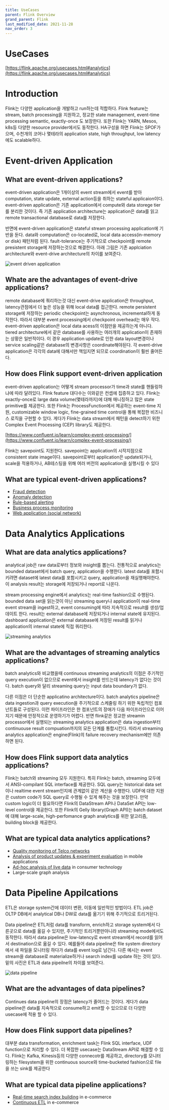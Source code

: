 ```yaml
---
title: UseCases
parent: Flink Overview
grand_parent: Flink
last_modified_date: 2021-11-28
nav_order: 3
---
```


# UseCases

[https://flink.apache.org/usecases.html#analytics](https://flink.apache.org/usecases.html#analytics)

# Introduction

Flink는 다양한 application을 개발하고 run하는데 적합하다. Flink feature는 stream, batch processing을 지원하고, 정교한 state management, event-time processing semantic, exactly-once 도 보장한다. 또한 Flink는 YARN, Mesos, k8s등 다양한 resource provider에서도 동작한다. HA구성을 하면 Flink는 SPOF가 으며, 수천개의 코어나 몇테라의 application state, high throughput, low latency에도 scalable하다.

# Event-driven Application

## What are event-driven applications?

event-driven application은 1개이상의 event stream에서 event를 받아 computation, state update, external action등을 취하는 stateful applicaion이다. event-driven application은 기존 application에서 compute와 data storege tier를 분리한 것이다. 즉 기존 application architecture는 application은 data를 읽고 remote transactional database로 data를 저장한다.

반면에 event-driven application은 stateful stream processing application에 기반을 둔다. data와 computation은 co-located로, local data access(in-memory or disk) 패턴처럼 된다. fault-tolerance는 주기적으로 checkpoint를 remote presistent storage에 저장하는것으로 해결한다. 아래 그림은 기존 applciation architecture와 event-drive architecture의 차이를 보여준다.

![event driven application](usecases/Untitled.png)

## Whate are the advantages of event-drive applications?

remote database에 쿼리하는것 대신 event-drive application은 throughput, latency관점에서 더 높은 성능을 위해 local data를 접근한다. remote persistent storage에 저장하는 periodic checkpoint는 asynchronous, incremental하게 동작한다. 따라서 대부분 event processing에서 checkpoint overhead는 매우 작다. event-driven application은 local data acess의 이점만을 제공하는게 아니다. tiered architecture에서 같은 database를 사용하는 여러개의 application이 존재하는 상황은 일반적이다. 이 경우 application update로 인한 data layout변경이나 service scaling같은 database의 변경사항은 coordinate해야된다. 각 event-drive application은 각각의 data에 대해서만 책임지면 되므로 coordination이 훨씬 줄어든다.

## How does Flink support event-driven application

event-driven application는 어떻게 stream processor가 time과 state를 핸들링하냐에 따라 달려있다. Flink feature 대다수는 이와같은 컨셉에 집증하고 있다. Flink는 exactly-once로 large data volume(몇테라까지)에 대해 매니징하고 많은 state primitive를 제공한다. 또한 Flink는 ProcessFunction에서 제공하는 event-time 지원, customizable window logic, fine-grained time control을 통해 복잡한 비즈니스 로직을 구현할 수 있다. 게다가 Flink는 data stream에서 패턴을 detect하기 위한 Complex Event Processing (CEP) library도 제공한다.

[https://www.confluent.io/learn/complex-event-processing/](https://www.confluent.io/learn/complex-event-processing/)

Flink는 savepoint도 지원한다. savepoint는 application의 시작지점으로 consistent state image이다. savepoint로부터 application은 update되거나, scale을 적용하거나, AB테스팅을 위해 여러 버전의 application을 실행시킬 수 있다

## What are typical event-driven applications?

- [Fraud detection](https://sf-2017.flink-forward.org/kb_sessions/streaming-models-how-ing-adds-models-at-runtime-to-catch-fraudsters/)
- [Anomaly detection](https://sf-2017.flink-forward.org/kb_sessions/building-a-real-time-anomaly-detection-system-with-flink-mux/)
- [Rule-based alerting](https://sf-2017.flink-forward.org/kb_sessions/dynamically-configured-stream-processing-using-flink-kafka/)
- [Business process monitoring](https://jobs.zalando.com/tech/blog/complex-event-generation-for-business-process-monitoring-using-apache-flink/)
- [Web application (social network)](https://berlin-2017.flink-forward.org/kb_sessions/drivetribes-kappa-architecture-with-apache-flink/)

# Data Analytics Applications

## What are data analytics applications?

analytical job은 raw data로부터 정보와 insight를 뽑는다. 전통적으로 analytics는 bounded dataset에서 batch query, application을 수행한다. latest data를 포함시키려면 dataset에 latest data를 포함시키고 query, application을 재실행해야한다. 이 analysis result는 storage에 저장되거나 report로 나온다.

stream processing engine에서 analytics는 real-time fashion으로 수행된다. bounded data set을 읽는것이 아닌 streaming query나 application이 real-time event stream을 ingest하고, event consuming에 따라 지속적으로 result를 생성/업데이트 한다. result는 external database에 저장되거나 internal state에 유지된다. dashboard application은 external database에 저장된 result를 읽거나 application의 internal state에 직접 쿼리한다.

![streaming analytics](usecases/Untitled1.png)

## What are the advantages of streaming analytics applications?

batch analytics와 비교했을때 continuous streaming analytics의 이점은 주기적인 query execution이 없으므로 event에서 insight를 만드는데 latency가 없다는 것이다. batch query와 달리 streaming query는 input data boundary가 없다.

다른 이점은 더 단순한 applicatino architecture이다. batch analytics pipeline은 data ingestion과 query execution을 주기적으로 스케줄링 하기 위한 독립적인 컴포넌트들로 구성된다. 이런 파이프라인은 한 컴포넌트의 장애가 다음 파이프라인으로 이어지기 때문에 안정적으로 운영하기가 어렵다. 반면 flink같은 정교한 streamin processor에서 실행되는 streaming analytics application은 data ingestion부터 continuouse result compuation까지의 모든 단계를 통합시킨다. 따라서 streaming analytics application은 engine(Flink)의 failure recovery mechanism에만 의존하면 된다.

## How does Flink support data analytics applications?

Flink는 batch와 streaming 모두 지원한다. 특히 Flink는 batch, streaming 모두에서 ANSI-compilant SQL interface를 제공한다. SQL query는 historical data set이나 realtime event stream인지에 관계없이 같은 계산을 수행한다. UDF에 대한 지원은 custom code가 SQL query로 수행될 수 있게 해주는 것을 보장한다. 만약 custom logic이 더 필요하다면 Flink의 DataStream API나 DataSet API는 low-level control을 제공한다. 또한 Flink의 Gelly library(Graph API)는 batch dataset에 대해 large-scale, high-perfomance graph analytics를 위한 알고리즘, building block을 제공한다.

## What are typical data analytics applications?

- [Quality monitoring of Telco networks](http://2016.flink-forward.org/kb_sessions/a-brief-history-of-time-with-apache-flink-real-time-monitoring-and-analysis-with-flink-kafka-hb/)
- [Analysis of product updates & experiment evaluation](https://techblog.king.com/rbea-scalable-real-time-analytics-king/) in mobile applications
- [Ad-hoc analysis of live data](https://eng.uber.com/athenax/) in consumer technology
- Large-scale graph analysis

# Data Pipeline Appilcations

ETL은 storage system간에 데이터 변환, 이동에 일반적인 방법이다. ETL job은 OLTP DB에서 analytical DB나 DW로 data를 옮기기 위해 주기적으로 트리거된다.

Data pipeline은 ETL처럼 data를 transform, enrich하고 storage system에서 다른곳으로 data를 옮길 수 있지만, 주기적인 트리거뿐만아니라 streaming mode에서도 동작한다. 따라서 data pipeline은 low-latency로 event stream에서 record를 읽어서 destination으로 옮길 수 있다. 예를들어 data pipeline은 file system directory에서 새 파일을 모니터링 하다가 data를 event log로 남긴다. 다른 예시는 event stream을 database로 materialize하거나 search index를 update 하는 것이 있다. 밑의 사진은 ETL과 data pipeilne의 차이를 보여준다.

![data pipeline](usecases/Untitled2.png)

## What are the advantages of data pipelines?

Continues data pipeline의 장점은 latency가 줄어드는 것이다. 게다가 data pipeline은 data를 지속적으로 consume하고 emit할 수 있으므로 더 다양한 usecase에 적용 할 수 있다.

## How does Flink support data pipelines?

대부분 data transformation, enrichment task는 Flink SQL interface, UDF function으로 처리할 수 있다. 더 복잡한 usecase는 DataStream API로 해결할 수 있다. Flink는 Kafka, Kinesis등의 다양한 connecotr를 제공하고, directory를 모니터링하는 filesystem을 위한 continuous source와 time-bucketed fashion으로 file을 쓰는 sink를 제공한다

## What are typical data pipeline applications?

- [Real-time search index building](https://ververica.com/blog/blink-flink-alibaba-search) in e-commerce
- [Continuous ETL](https://jobs.zalando.com/tech/blog/apache-showdown-flink-vs.-spark/) in e-commerce